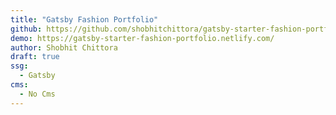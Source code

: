 ```yaml
---
title: "Gatsby Fashion Portfolio"
github: https://github.com/shobhitchittora/gatsby-starter-fashion-portfolio
demo: https://gatsby-starter-fashion-portfolio.netlify.com/
author: Shobhit Chittora
draft: true
ssg:
  - Gatsby
cms:
  - No Cms
---
```

